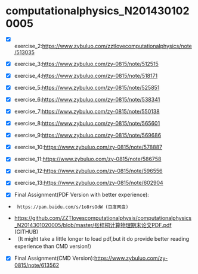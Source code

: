 # computationalphysics_N2014301020005
- [x] exercise_2:https://www.zybuluo.com/zztlovecomputationalphysics/note/513035
- [x] exercise_3:https://www.zybuluo.com/zy-0815/note/512515
- [x] exercise_4:https://www.zybuluo.com/zy-0815/note/518171
- [x] exercise_5:https://www.zybuluo.com/zy-0815/note/525851
- [x] exercise_6:https://www.zybuluo.com/zy-0815/note/538341
- [x] exercise_7:https://www.zybuluo.com/zy-0815/note/550138
- [x] exercise_8:https://www.zybuluo.com/zy-0815/note/565601
- [x] exercise_9:https://www.zybuluo.com/zy-0815/note/569686
- [x] exercise_10:https://www.zybuluo.com/zy-0815/note/578887
- [x] exercise_11:https://www.zybuluo.com/zy-0815/note/586758
- [x] exercise_12:https://www.zybuluo.com/zy-0815/note/596556
- [x] exercise_13:https://www.zybuluo.com/zy-0815/note/602904

- [x] Final Assignment(PDF Version with better experience):
-      https://pan.baidu.com/s/1o8rsOdW (百度网盘)
- https://github.com/ZZTlovescomputationalphysis/computationalphysics_N2014301020005/blob/master/张梓桐计算物理期末论文PDF.pdf (GITHUB)
- （It might take a little longer to load pdf,but it do provide better reading experience than CMD version!）

- [x] Final Assignment(CMD Version):https://www.zybuluo.com/zy-0815/note/613562
